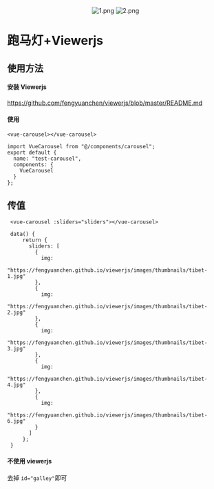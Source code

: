 <p align="center">
<img src="https://i.loli.net/2019/07/31/5d415c56ee47078669.png" alt="1.png" title="1.png" />
<img src="https://i.loli.net/2019/07/31/5d415c583cca181681.png" alt="2.png" title="2.png" />
</p>

# 跑马灯+Viewerjs

## 使用方法

#### 安装 Viewerjs

https://github.com/fengyuanchen/viewerjs/blob/master/README.md

#### 使用
```vue
<vue-carousel></vue-carousel>

import VueCarousel from "@/components/carousel";
export default {
  name: "test-carousel",
  components: {
    VueCarousel
  }
};
```

## 传值

```vue
 <vue-carousel :sliders="sliders"></vue-carousel>
 
 data() {
     return {
       sliders: [
         {
           img:
             "https://fengyuanchen.github.io/viewerjs/images/thumbnails/tibet-1.jpg"
         },
         {
           img:
             "https://fengyuanchen.github.io/viewerjs/images/thumbnails/tibet-2.jpg"
         },
         {
           img:
             "https://fengyuanchen.github.io/viewerjs/images/thumbnails/tibet-3.jpg"
         },
         {
           img:
             "https://fengyuanchen.github.io/viewerjs/images/thumbnails/tibet-4.jpg"
         },
         {
           img:
             "https://fengyuanchen.github.io/viewerjs/images/thumbnails/tibet-6.jpg"
         }
       ]
     };
 }
```

#### 不使用 viewerjs

去掉 `id="galley"`即可

